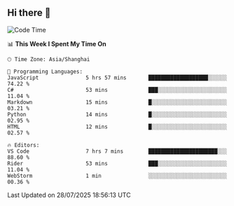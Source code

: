 ## Hi there 👋

<!--START_SECTION:waka-->
![Code Time](http://img.shields.io/badge/Code%20Time-16%20hrs%2017%20mins-blue)

📊 **This Week I Spent My Time On** 

```text
🕑︎ Time Zone: Asia/Shanghai

💬 Programming Languages: 
JavaScript               5 hrs 57 mins       ███████████████████░░░░░░   74.22 % 
C#                       53 mins             ███░░░░░░░░░░░░░░░░░░░░░░   11.04 % 
Markdown                 15 mins             █░░░░░░░░░░░░░░░░░░░░░░░░   03.21 % 
Python                   14 mins             █░░░░░░░░░░░░░░░░░░░░░░░░   02.95 % 
HTML                     12 mins             █░░░░░░░░░░░░░░░░░░░░░░░░   02.57 % 

🔥 Editors: 
VS Code                  7 hrs 7 mins        ██████████████████████░░░   88.60 % 
Rider                    53 mins             ███░░░░░░░░░░░░░░░░░░░░░░   11.04 % 
WebStorm                 1 min               ░░░░░░░░░░░░░░░░░░░░░░░░░   00.36 % 
```


 Last Updated on 28/07/2025 18:56:13 UTC
<!--END_SECTION:waka-->
